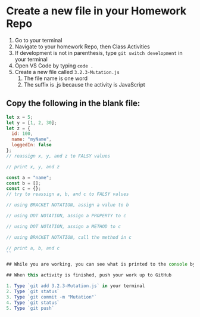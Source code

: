 # Create a new file in your Homework Repo

1. Go to your terminal
2. Navigate to your homework Repo, then Class Activities
3. If development is not in parenthesis, type `git switch development` in your terminal
4. Open VS Code by typing `code .`
5. Create a new file called `3.2.3-Mutation.js`
    1. The file name is one word
    2. The suffix is .js because the activity is JavaScript

## Copy the following in the blank file:

```javascript
let x = 5;
let y = [1, 2, 30];
let z = {
  id: 100,
  name: "myName",
  loggedIn: false
};
// reassign x, y, and z to FALSY values

// print x, y, and z

const a = "name";
const b = [];
const c = {};
// try to reassign a, b, and c to FALSY values

// using BRACKET NOTATION, assign a value to b

// using DOT NOTATION, assign a PROPERTY to c

// using DOT NOTATION, assign a METHOD to c

// using BRACKET NOTATION, call the method in c

// print a, b, and c
``

## While you are working, you can see what is printed to the console by typing 'node 3.2.3-Mutation.js' in the terminal

## When this activity is finished, push your work up to GitHub

1. Type `git add 3.2.3-Mutation.js` in your terminal
2. Type `git status`
3. Type `git commit -m "Mutation"`
4. Type `git status`
5. Type `git push`
